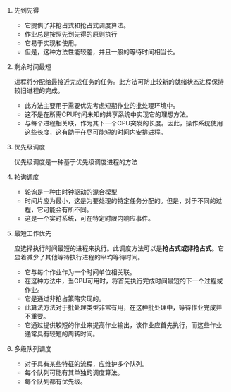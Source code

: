 1. 先到先得

   - 它提供了非抢占式和抢占式调度算法。
   - 作业总是按照先到先得的原则执行
   - 它易于实现和使用。
   - 但是，这种方法性能较差，并且一般的等待时间相当长。

2. 剩余时间最短

   进程将分配给最接近完成任务的任务。此方法可防止较新的就绪状态进程保持较旧进程的完成。

   - 此方法主要用于需要优先考虑短期作业的批处理环境中。
   - 这不是在所需CPU时间未知的共享系统中实现它的理想方法。
   - 与每个进程相关联，作为其下一个CPU突发的长度。因此，操作系统使用这些长度，这有助于在尽可能短的时间内安排进程。

3. 优先级调度

   优先级调度是一种基于优先级调度进程的方法

4. 轮询调度

   - 轮询是一种由时钟驱动的混合模型
   - 时间片应为最小，这是为要处理的特定任务分配的。但是，对于不同的过程，它可能会有所不同。
   - 这是一个实时系统，可在特定时限内响应事件。

5. 最短工作优先

   应选择执行时间最短的进程来执行。此调度方法可以是**抢占式或非抢占式**。它显着减少了其他等待执行进程的平均等待时间。

   - 它与每个作业作为一个时间单位相关联。
   - 在这种方法中，当CPU可用时，将首先执行完成时间最短的下一个过程或作业。
   - 它是通过非抢占策略实现的。
   - 此算法方法对于批处理类型非常有用，在这种批处理中，等待作业完成并不重要。
   - 它通过提供较短的作业来提高作业输出，该作业应首先执行，而这些作业通常具有较短的周转时间。

6. 多级队列调度

   - 对于具有某些特征的流程，应维护多个队列。
   - 每个队列可能有其单独的调度算法。
   - 每个队列都有优先级。

